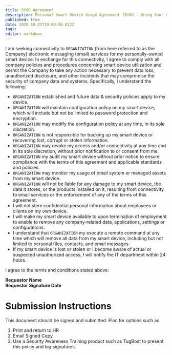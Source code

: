 ```yaml
---
title: BYOD Agreement
description: Personal Smart Device Usage Agreement (BYOD - Bring Your Own Device)
published: true
date: 2020-10-31T19:00:48.022Z
tags: 
editor: markdown
---
```


I am seeking connectivity to `ORGANIZATION` (from here referred to as the Company) electronic messaging (email) services for my personally-owned smart device. In exchange for this connectivity, I agree to comply with all company policies and procedures concerning smart device utilization and permit the Company to take any action necessary to prevent data loss, unauthorized disclosure, and other incidents that may compromise the security of company data and systems.  Specifically, I understand the following:

- `ORGANIZATION` established and future data & security policies apply to my device.
- `ORGANIZATION`  will maintain configuration policy on my smart device, which will include but not be limited to password protection and encryption.  
- `ORGANIZATION`  may modify the configuration policy at any time, in its sole discretion.
- `ORGANIZATION`  is not responsible for backing up my smart device or recovering lost, corrupt or stolen information.
- `ORGANIZATION`  may revoke my access and/or connectivity at any time and in its sole discretion, without prior notification to or consent from me.
- `ORGANIZATION`  my audit my smart device without prior notice to ensure compliance with the terms of this agreement and applicable standards and policies.  
- `ORGANIZATION`  may monitor my usage of email system or managed assets from my smart device. 
- `ORGANIZATION`  will not be liable for any damage to my smart device, the data it stores, or the products installed on it, resulting from connectivity to email services or the enforcement of any of the terms of this agreement.
- I will not store confidential personal information about employees or clients on my own device.
- I will make my smart device available to upon termination of employment to enable to remove any company-related data, applications, settings or configurations.
- I understand that `ORGANIZATION` my execute a remote command at any time which will remove all data from my smart device, including but not limited to personal files, contacts, and email messages.
- If my smart device is lost or stolen or I become aware of actual or suspected unauthorized access, I will notify the IT department within 24 hours.  

I agree to the terms and conditions stated above:

**Requestor Name	
Requestor Signature	
Date**


# Submission Instructions
This document should be signed and submitted.  Plan for options such as
1. Print and return to HR
2. Email Signed Copy
3. Use a Security Awareness Training product such as TugBoat to present this policy and log signatures. 
